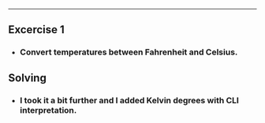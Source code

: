 - - -

## Excercise 1

+ ### Convert temperatures between Fahrenheit and Celsius.

## Solving

+ ### I took it a bit further and I added Kelvin degrees with CLI interpretation.